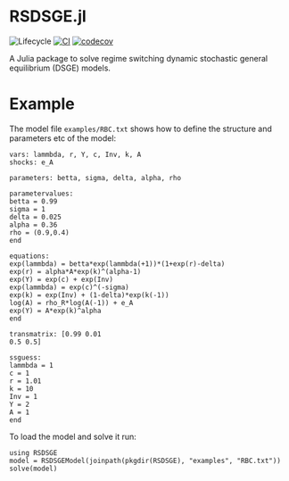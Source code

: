 # RSDSGE.jl

![Lifecycle](https://img.shields.io/badge/lifecycle-experimental-orange.svg)
[![CI](https://github.com/angusmoore/RSDSGE.jl/workflows/CI/badge.svg)](https://github.com/angusmoore/RSDSGE.jl/actions/workflows/CI.yml/)
[![codecov](https://codecov.io/gh/angusmoore/RSDSGE.jl/graph/badge.svg?token=q19V8EAXY4)](https://codecov.io/gh/angusmoore/RSDSGE.jl)

A Julia package to solve regime switching dynamic stochastic general equilibrium (DSGE) models.

# Example

The model file `examples/RBC.txt` shows how to define the structure and parameters etc of the model:

```
vars: lammbda, r, Y, c, Inv, k, A
shocks: e_A

parameters: betta, sigma, delta, alpha, rho

parametervalues:
betta = 0.99
sigma = 1
delta = 0.025
alpha = 0.36
rho = (0.9,0.4)
end

equations:
exp(lammbda) = betta*exp(lammbda(+1))*(1+exp(r)-delta)
exp(r) = alpha*A*exp(k)^(alpha-1)
exp(Y) = exp(c) + exp(Inv)
exp(lammbda) = exp(c)^(-sigma)
exp(k) = exp(Inv) + (1-delta)*exp(k(-1))
log(A) = rho_R*log(A(-1)) + e_A
exp(Y) = A*exp(k)^alpha
end

transmatrix: [0.99 0.01
0.5 0.5]

ssguess:
lammbda = 1
c = 1
r = 1.01
k = 10
Inv = 1
Y = 2
A = 1
end
```

To load the model and solve it run:
```
using RSDSGE
model = RSDSGEModel(joinpath(pkgdir(RSDSGE), "examples", "RBC.txt"))
solve(model)
```